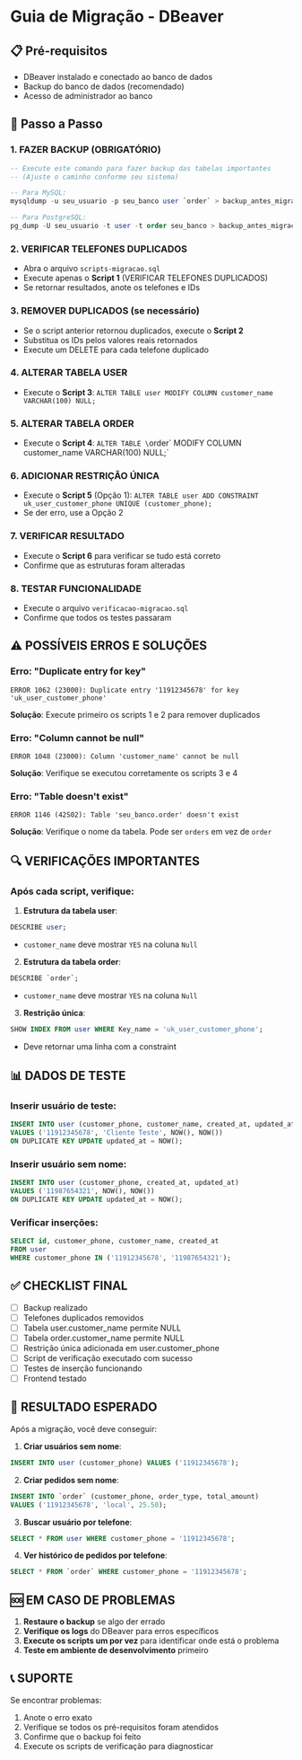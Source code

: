 # Guia de Migração - DBeaver

## 📋 Pré-requisitos

- DBeaver instalado e conectado ao banco de dados
- Backup do banco de dados (recomendado)
- Acesso de administrador ao banco

## 🚀 Passo a Passo

### 1. **FAZER BACKUP (OBRIGATÓRIO)**

```sql
-- Execute este comando para fazer backup das tabelas importantes
-- (Ajuste o caminho conforme seu sistema)

-- Para MySQL:
mysqldump -u seu_usuario -p seu_banco user `order` > backup_antes_migracao.sql

-- Para PostgreSQL:
pg_dump -U seu_usuario -t user -t order seu_banco > backup_antes_migracao.sql
```

### 2. **VERIFICAR TELEFONES DUPLICADOS**

- Abra o arquivo `scripts-migracao.sql`
- Execute apenas o **Script 1** (VERIFICAR TELEFONES DUPLICADOS)
- Se retornar resultados, anote os telefones e IDs

### 3. **REMOVER DUPLICADOS (se necessário)**

- Se o script anterior retornou duplicados, execute o **Script 2**
- Substitua os IDs pelos valores reais retornados
- Execute um DELETE para cada telefone duplicado

### 4. **ALTERAR TABELA USER**

- Execute o **Script 3**: `ALTER TABLE user MODIFY COLUMN customer_name VARCHAR(100) NULL;`

### 5. **ALTERAR TABELA ORDER**

- Execute o **Script 4**: `ALTER TABLE \`order\` MODIFY COLUMN customer_name VARCHAR(100) NULL;`

### 6. **ADICIONAR RESTRIÇÃO ÚNICA**

- Execute o **Script 5** (Opção 1): `ALTER TABLE user ADD CONSTRAINT uk_user_customer_phone UNIQUE (customer_phone);`
- Se der erro, use a Opção 2

### 7. **VERIFICAR RESULTADO**

- Execute o **Script 6** para verificar se tudo está correto
- Confirme que as estruturas foram alteradas

### 8. **TESTAR FUNCIONALIDADE**

- Execute o arquivo `verificacao-migracao.sql`
- Confirme que todos os testes passaram

## ⚠️ POSSÍVEIS ERROS E SOLUÇÕES

### Erro: "Duplicate entry for key"

```
ERROR 1062 (23000): Duplicate entry '11912345678' for key 'uk_user_customer_phone'
```

**Solução**: Execute primeiro os scripts 1 e 2 para remover duplicados

### Erro: "Column cannot be null"

```
ERROR 1048 (23000): Column 'customer_name' cannot be null
```

**Solução**: Verifique se executou corretamente os scripts 3 e 4

### Erro: "Table doesn't exist"

```
ERROR 1146 (42S02): Table 'seu_banco.order' doesn't exist
```

**Solução**: Verifique o nome da tabela. Pode ser `orders` em vez de `order`

## 🔍 VERIFICAÇÕES IMPORTANTES

### Após cada script, verifique:

1. **Estrutura da tabela user**:

```sql
DESCRIBE user;
```

- `customer_name` deve mostrar `YES` na coluna `Null`

2. **Estrutura da tabela order**:

```sql
DESCRIBE `order`;
```

- `customer_name` deve mostrar `YES` na coluna `Null`

3. **Restrição única**:

```sql
SHOW INDEX FROM user WHERE Key_name = 'uk_user_customer_phone';
```

- Deve retornar uma linha com a constraint

## 📊 DADOS DE TESTE

### Inserir usuário de teste:

```sql
INSERT INTO user (customer_phone, customer_name, created_at, updated_at)
VALUES ('11912345678', 'Cliente Teste', NOW(), NOW())
ON DUPLICATE KEY UPDATE updated_at = NOW();
```

### Inserir usuário sem nome:

```sql
INSERT INTO user (customer_phone, created_at, updated_at)
VALUES ('11987654321', NOW(), NOW())
ON DUPLICATE KEY UPDATE updated_at = NOW();
```

### Verificar inserções:

```sql
SELECT id, customer_phone, customer_name, created_at
FROM user
WHERE customer_phone IN ('11912345678', '11987654321');
```

## ✅ CHECKLIST FINAL

- [ ] Backup realizado
- [ ] Telefones duplicados removidos
- [ ] Tabela user.customer_name permite NULL
- [ ] Tabela order.customer_name permite NULL
- [ ] Restrição única adicionada em user.customer_phone
- [ ] Script de verificação executado com sucesso
- [ ] Testes de inserção funcionando
- [ ] Frontend testado

## 🎯 RESULTADO ESPERADO

Após a migração, você deve conseguir:

1. **Criar usuários sem nome**:

```sql
INSERT INTO user (customer_phone) VALUES ('11912345678');
```

2. **Criar pedidos sem nome**:

```sql
INSERT INTO `order` (customer_phone, order_type, total_amount)
VALUES ('11912345678', 'local', 25.50);
```

3. **Buscar usuário por telefone**:

```sql
SELECT * FROM user WHERE customer_phone = '11912345678';
```

4. **Ver histórico de pedidos por telefone**:

```sql
SELECT * FROM `order` WHERE customer_phone = '11912345678';
```

## 🆘 EM CASO DE PROBLEMAS

1. **Restaure o backup** se algo der errado
2. **Verifique os logs** do DBeaver para erros específicos
3. **Execute os scripts um por vez** para identificar onde está o problema
4. **Teste em ambiente de desenvolvimento** primeiro

## 📞 SUPORTE

Se encontrar problemas:

1. Anote o erro exato
2. Verifique se todos os pré-requisitos foram atendidos
3. Confirme que o backup foi feito
4. Execute os scripts de verificação para diagnosticar
